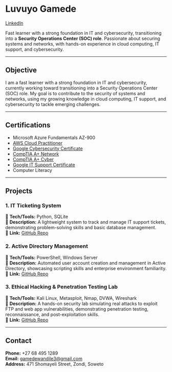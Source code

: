 # **Luvuyo Gamede**  
[LinkedIn](https://www.linkedin.com/in/luvuyo-gamede25)

Fast learner with a strong foundation in IT and cybersecurity, transitioning into a **Security Operations Center (SOC) role**. Passionate about securing systems and networks, with hands-on experience in cloud computing, IT support, and cybersecurity.  

---

## **Objective**  

I am a fast learner with a strong foundation in IT and cybersecurity, currently working toward transitioning into a Security Operations Center (SOC) role. My goal is to contribute to the security of systems and networks, using my growing knowledge in cloud computing, IT support, and cybersecurity to tackle emerging challenges.

---

## **Certifications**  
- Microsoft Azure Fundamentals AZ-900
- [AWS Cloud Practitioner](https://www.coursera.org/account/accomplishments/verify/ZGF5G3RTRRGQ)  
- [Google Cybersecurity Certificate](https://www.coursera.org/account/accomplishments/specialization/7PI3ROUVOTCD)  
- [CompTIA A+ Network](https://www.coursera.org/account/accomplishments/verify/U9G2WKYBAT29)
- [CompTIA A+ Cyber](https://www.coursera.org/account/accomplishments/verify/UBZ5NHQJ34OD)  
- [Google IT Support Certificate](https://www.coursera.org/account/accomplishments/specialization/6LFGK4BXBWDE)  
- Computer Literacy  

---

## **Projects** 
### **1. IT Ticketing System**  
🔹 **Tech/Tools:** Python, SQLite  
🔹 **Description:** A lightweight system to track and manage IT support tickets, demonstrating problem-solving skills and basic database management.  
🔹 **Link:** [GitHub Repo](https://github.com/luvuyo-cyber25/IT_Ticketing_System)  

### **2. Active Directory Management**  
🔹 **Tech/Tools:** PowerShell, Windows Server  
🔹 **Description:** Automated user account creation and management in Active Directory, showcasing scripting skills and enterprise environment familiarity.  
🔹 **Link:** [GitHub Repo](https://github.com/luvuyo-cyber25/Active-Directory-with-Powershell.)  

### **3. Ethical Hacking & Penetration Testing Lab**  
🔹 **Tech/Tools:** Kali Linux, Metasploit, Nmap, DVWA, Wireshark  
🔹 **Description:** A hands-on security lab simulating real attacks to exploit FTP and web app vulnerabilities, demonstrating penetration testing, reconnaissance, and post-exploitation skills.  
🔹 **Link:** [GitHub Repo](https://github.com/luvuyo-cyber25/Active-Directory-with-Powershell.)  

---

## **Contact**  
 **Phone:** +27 68 495 1289  
 **Email:** gamedewandile3@gmail.com  
 **Address:** 471 Shomayeli Street, Zondi, Soweto  
